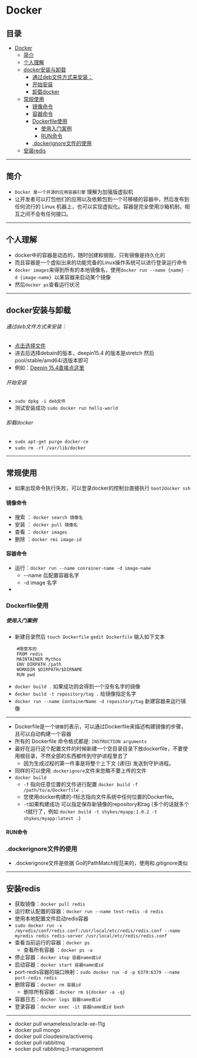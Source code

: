# Docker
## 目录 
- [Docker](#docker)
    - [简介](#%E7%AE%80%E4%BB%8B)
    - [个人理解](#%E4%B8%AA%E4%BA%BA%E7%90%86%E8%A7%A3)
    - [docker安装与卸载](#docker%E5%AE%89%E8%A3%85%E4%B8%8E%E5%8D%B8%E8%BD%BD)
        - [通过deb文件方式来安装：](#%E9%80%9A%E8%BF%87deb%E6%96%87%E4%BB%B6%E6%96%B9%E5%BC%8F%E6%9D%A5%E5%AE%89%E8%A3%85%EF%BC%9A)
        - [开始安装](#%E5%BC%80%E5%A7%8B%E5%AE%89%E8%A3%85)
        - [卸载docker](#%E5%8D%B8%E8%BD%BDdocker)
    - [常规使用](#%E5%B8%B8%E8%A7%84%E4%BD%BF%E7%94%A8)
        - [镜像命令](#%E9%95%9C%E5%83%8F%E5%91%BD%E4%BB%A4)
        - [容器命令](#%E5%AE%B9%E5%99%A8%E5%91%BD%E4%BB%A4)
        - [Dockerfile使用](#dockerfile%E4%BD%BF%E7%94%A8)
            - [使用入门案例](#%E4%BD%BF%E7%94%A8%E5%85%A5%E9%97%A8%E6%A1%88%E4%BE%8B)
            - [RUN命令](#run%E5%91%BD%E4%BB%A4)
        - [.dockerignore文件的使用](#dockerignore%E6%96%87%E4%BB%B6%E7%9A%84%E4%BD%BF%E7%94%A8)
    - [安装redis](#%E5%AE%89%E8%A3%85redis)

*****************************************

## 简介
- `Docker 是一个开源的应用容器引擎` 理解为加强版虚拟机
- 让开发者可以打包他们的应用以及依赖包到一个可移植的容器中，然后发布到任何流行的 Linux 机器上，也可以实现虚拟化。容器是完全使用沙箱机制，相互之间不会有任何接口。
********************************************

## 个人理解
- docker中的容器是动态的，随时创建和销毁，只有镜像是持久化的
- 而且容器是一个虚拟出来的功能完备的Linux操作系统可以进行登录运行命令
- `docker images`来得到所有的本地镜像名，使用`docker run --name {name} -d {image-name} `以某容器来启动某个镜像
- 然后`docker ps`查看运行状况

***************************************
## docker安装与卸载
###### 通过deb文件方式来安装：
- [点击选择文件](https://download.docker.com/linux/debian/dists/)
- 进去后选择debain的版本，deepin15.4 的版本是stretch 然后pool/stable/amd64/选版本即可 
- 例如：[Deepin 15.4直接点这里](https://download.docker.com/linux/debian/dists/stretch/pool/stable/amd64/)
###### 开始安装
- `sudo dpkg -i deb文件`
- 测试安装成功 `sudo docker run hello-world`

###### 卸载docker
- `sudo apt-get purge docker-ce`
- `sudo rm -rf /var/lib/docker`

**************************************

## 常规使用
- 如果出现命令执行失败，可以登录docker的控制台直接执行 `boot2docker ssh`
#### 镜像命令
- 搜索 ： `docker search 镜像名`
- 安装 ： `docker pull 镜像名`
- 查看 ： `docker images`
- 删除 ：`docker rmi image-id`
#### 容器命令
- 运行：`docker run --name conrainer-name -d image-name`
    - --name 后配置容器名字
    - -d image 名字
- 

### Dockerfile使用
##### 使用入门案例
- 新建目录然后 `touch Dockerfile` `gedit Dockerfile` 输入如下文本
```
    #随意写的
    FROM redis
    MAINTAINER Mythos
    ENV DIRPATH /path
    WORKDIR $DIRPATH/$DIRNAME
    RUN pwd
```
- `docker build .` 如果成功则会得到一个没有名字的镜像
- `docker build -t repository/tag .` 给镜像指定名字
- `docker run --name ContainerName -d repository/tag` 新建容器来运行镜像

***************************
- Dockerfile是一个`镜像`的表示，可以通过Dockerfile来描述构建镜像的步骤，且可以自动构建一个容器
- 所有的 Dockerfile 命令格式都是: `INSTRUCTION arguments` 
- 最好在运行这个配置文件的时候新建一个空目录目录下放dockerfile，不要使用根目录，不然全部的东西都传到守护进程里去了
    - 因为生成过程的第一件事是将整个上下文 (递归) 发送到守护进程。
- 同样的可以使用`.dockerignore`文件来忽略不要上传的文件
- `docker build` 
    - `-f` 指向任意位置的文件进行配置 `docker build -f /path/to/a/Dockerfile .`
    - 您使用docker构建的-f标志指向文件系统中任何位置的Dockerfile。
    - `-t`如果构建成功 可以指定保存新镜像的repository和tag (多个的话就多个 -t就行了，例如 `docker build -t shykes/myapp:1.0.2 -t shykes/myapp:latest .`)
#### RUN命令
### .dockerignore文件的使用
- .dockerignore文件是依据 Go的PathMatch规范来的，使用和.gitignore类似

************************************

## 安装redis
- 获取镜像：`docker pull redis `
- 运行默认配置的容器：`docker run --name test-redis -d redis`
- 使用本地配置文件启动redis容器
- `sudo docker run -v /myredis/conf/redis.conf:/usr/local/etc/redis/redis.conf --name myredis redis redis-server /usr/local/etc/redis/redis.conf`
- 查看当前运行的容器：`docker ps `
    - 查看所有容器 ：`docker ps -a`
- 停止容器：`docker stop 容器name或id`
- 启动容器：`docker start 容器name或id`
- port-redis容器的端口映射：`sudo docker run -d -p 6379:6379 --name port-redis redis`
- 删除容器：`docker rm 容器id`
    - 删除所有容器：`docker rm ${docker -a -q}`
- 容器日志：`docker logs 容器name或id`
- 登录容器：`docker exec -it 容器name或id bash `

************************

- docker pull wnameless/oracle-xe-11g
- docker pull mongo
- docker pull cloudesire/activemq
- docker pull rabbitmq
- socker pull rabbitmq:3-management





